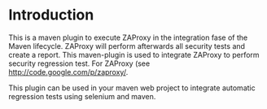 # Introduction #

This is a maven plugin to execute ZAProxy in the integration fase of the Maven lifecycle.
ZAProxy will perform afterwards all security tests and create a report.
This maven-plugin is used to integrate ZAProxy to perform security regression test.
For ZAProxy (see http://code.google.com/p/zaproxy/.

This plugin can be used in your maven web project to integrate automatic regression tests using selenium and maven.